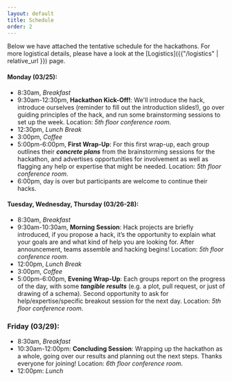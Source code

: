 ```yaml
---
layout: default
title: Schedule
order: 2
---
```


<!-- <iframe src="https://calendar.google.com/calendar/embed?showPrint=0&amp;showTabs=0&amp;showCalendars=0&amp;mode=WEEK&amp;height=600&amp;wkst=2&amp;bgcolor=%23FFFFFF&amp;src=0ujnioafemp280grr4vmt53488%40group.calendar.google.com&amp;color=%2328754E&amp;ctz=America%2FNew_York&dates=20190318%2F20190322" style="border-width:0" width="800" height="600" frameborder="0" scrolling="no"></iframe> -->

Below we have attached the tentative schedule for the hackathons. For more logistical details, please have a look at the [Logistics]({{"/logistics" | relative_url }}) page. 

#### Monday (03/25):
- 8:30am, *Breakfast*
- 9:30am-12:30pm, **Hackathon Kick-Off!**: We'll introduce the hack, introduce ourselves (reminder to fill out the introduction slides!), go over guiding principles of the hack, and run some brainstorming sessions to set up the week. Location: *5th floor conference room*.
- 12:30pm, *Lunch Break*
- 3:00pm, *Coffee*
- 5:00pm-6:00pm, **First Wrap-Up**: For this first wrap-up, each group outlines their ***concrete plans*** from the brainstorming sessions for the hackathon, and advertises opportunities for involvement as well as flagging any help or expertise that might be needed. Location: *5th floor conference room*.
- 6:00pm, day is over but participants are welcome to continue their hacks.

#### Tuesday, Wednesday, Thursday (03/26-28):
- 8:30am, *Breakfast*
- 9:30am-10:30am, **Morning Session**: Hack projects are briefly introduced, if you propose a hack, it’s the opportunity to explain what your goals are and what kind of help you are looking for. After announcement, teams assemble and hacking begins! Location: *5th floor conference room*.
- 12:00pm, *Lunch Break*
- 3:00pm, *Coffee*
- 5:00pm-6:00pm, **Evening Wrap-Up**: Each groups report on the progress of the day, with some ***tangible results*** (e.g. a plot, pull request, or just of drawing of a schema). Second opportunity to ask for help/expertise/specific breakout session for the next day. Location: *5th floor conference room*.

### Friday (03/29):
- 8:30am, *Breakfast*
- 10:30am-12:00pm: **Concluding Session**: Wrapping up the hackathon as a whole, going over our results and planning out the next steps. Thanks everyone for joining! Location: *6th floor conference room*.
- 12:00pm: *Lunch*
